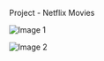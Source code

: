 Project - Netflix Movies 

![Image 1](https://user-images.githubusercontent.com/122255738/223031398-028f5d1e-9add-46d3-9f2e-7f24e66f7942.jpg)

![Image 2](https://user-images.githubusercontent.com/122255738/223031408-49fbb801-4f90-4db9-abea-def035f22188.jpg)
